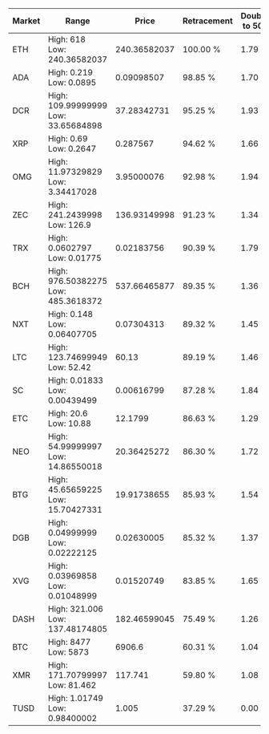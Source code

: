 | Market | Range | Price| Retracement | Doubles to 50% |
| --- | --- | --- | --- | --- |
| ETH | High: 618<br />Low: 240.36582037 | 240.36582037 | 100.00 % | 1.79 |
| ADA | High: 0.219<br />Low: 0.0895 | 0.09098507 | 98.85 % | 1.70 |
| DCR | High: 109.99999999<br />Low: 33.65684898 | 37.28342731 | 95.25 % | 1.93 |
| XRP | High: 0.69<br />Low: 0.2647 | 0.287567 | 94.62 % | 1.66 |
| OMG | High: 11.97329829<br />Low: 3.34417028 | 3.95000076 | 92.98 % | 1.94 |
| ZEC | High: 241.2439998<br />Low: 126.9 | 136.93149998 | 91.23 % | 1.34 |
| TRX | High: 0.0602797<br />Low: 0.01775 | 0.02183756 | 90.39 % | 1.79 |
| BCH | High: 976.50382275<br />Low: 485.3618372 | 537.66465877 | 89.35 % | 1.36 |
| NXT | High: 0.148<br />Low: 0.06407705 | 0.07304313 | 89.32 % | 1.45 |
| LTC | High: 123.74699949<br />Low: 52.42 | 60.13 | 89.19 % | 1.46 |
| SC | High: 0.01833<br />Low: 0.00439499 | 0.00616799 | 87.28 % | 1.84 |
| ETC | High: 20.6<br />Low: 10.88 | 12.1799 | 86.63 % | 1.29 |
| NEO | High: 54.99999997<br />Low: 14.86550018 | 20.36425272 | 86.30 % | 1.72 |
| BTG | High: 45.65659225<br />Low: 15.70427331 | 19.91738655 | 85.93 % | 1.54 |
| DGB | High: 0.04999999<br />Low: 0.02222125 | 0.02630005 | 85.32 % | 1.37 |
| XVG | High: 0.03969858<br />Low: 0.01048999 | 0.01520749 | 83.85 % | 1.65 |
| DASH | High: 321.006<br />Low: 137.48174805 | 182.46599045 | 75.49 % | 1.26 |
| BTC | High: 8477<br />Low: 5873 | 6906.6 | 60.31 % | 1.04 |
| XMR | High: 171.70799997<br />Low: 81.462 | 117.741 | 59.80 % | 1.08 |
| TUSD | High: 1.01749<br />Low: 0.98400002 | 1.005 | 37.29 % | 0.00 |
